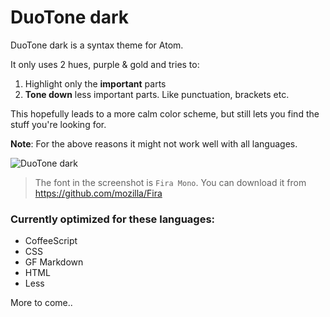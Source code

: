 # DuoTone dark

DuoTone dark is a syntax theme for Atom.

It only uses 2 hues, purple & gold and tries to:

1. Highlight only the __important__ parts
2. __Tone down__ less important parts. Like punctuation, brackets etc.

This hopefully leads to a more calm color scheme, but still lets you find the stuff you're looking for.

__Note__: For the above reasons it might not work well with all languages.

![DuoTone dark](https://cloud.githubusercontent.com/assets/378023/6816353/7a04334c-d2d5-11e4-810a-3f04df77fec0.png)

> The font in the screenshot is `Fira Mono`. You can download it from https://github.com/mozilla/Fira

### Currently optimized for these languages:

- CoffeeScript
- CSS
- GF Markdown
- HTML
- Less

More to come..
